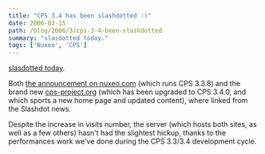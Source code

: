 ```yaml
---
title: "CPS 3.4 has been slashdotted :)"
date: 2006-03-15
path: /blog/2006/3/cps-3-4-been-slashdotted
summary: "slasdotted today."
tags: ['Nuxeo', 'CPS']
---
```


<a href="http://developers.slashdot.org/developers/06/03/15/0454259.shtml">slasdotted today</a>.

Both <a href="http://www.nuxeo.com/en/news/nuxeo-releases-cps-3-4">the announcement on nuxeo.com</a> (which runs CPS 3.3.8) and the brand new <a href="http://www.cps-project.org/">cps-project.org</a> (which has been upgraded to CPS 3.4.0, and which sports a new home page and updated content), where linked from the Slashdot news.

Despite the increase in visits number, the server (which hosts both sites, as well as a few others) hasn't had the slightest hickup, thanks to the performances work we've done during the CPS 3.3/3.4 development cycle. 

